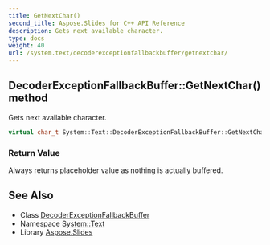 ```yaml
---
title: GetNextChar()
second_title: Aspose.Slides for C++ API Reference
description: Gets next available character.
type: docs
weight: 40
url: /system.text/decoderexceptionfallbackbuffer/getnextchar/
---
```

## DecoderExceptionFallbackBuffer::GetNextChar() method


Gets next available character.

```cpp
virtual char_t System::Text::DecoderExceptionFallbackBuffer::GetNextChar() override
```


### Return Value

Always returns placeholder value as nothing is actually buffered.

## See Also

* Class [DecoderExceptionFallbackBuffer](../)
* Namespace [System::Text](../../)
* Library [Aspose.Slides](../../../)